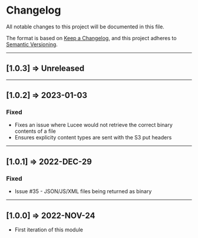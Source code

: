 # Changelog

All notable changes to this project will be documented in this file.

The format is based on [Keep a Changelog](https://keepachangelog.com/en/1.0.0/),
and this project adheres to [Semantic Versioning](https://semver.org/spec/v2.0.0.html).

----

## [1.0.3] => Unreleased

----

## [1.0.2] => 2023-01-03

### Fixed

- Fixes an issue where Lucee would not retrieve the correct binary contents of a file
- Ensures explicity content types are sent with the S3 put headers

----

## [1.0.1] => 2022-DEC-29

### Fixed

- Issue #35 - JSON/JS/XML files being returned as binary

----

## [1.0.0] => 2022-NOV-24

- First iteration of this module
